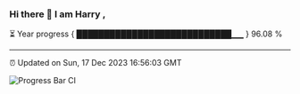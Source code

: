 ### Hi there 👋 I am Harry , 

⏳ Year progress { ████████████████████████████▁▁ } 96.08 %

---

⏰ Updated on Sun, 17 Dec 2023 16:56:03 GMT

![Progress Bar CI](https://github.com/duykhang68/duykhang68/workflows/Progress%20Bar%20CI/badge.svg)
